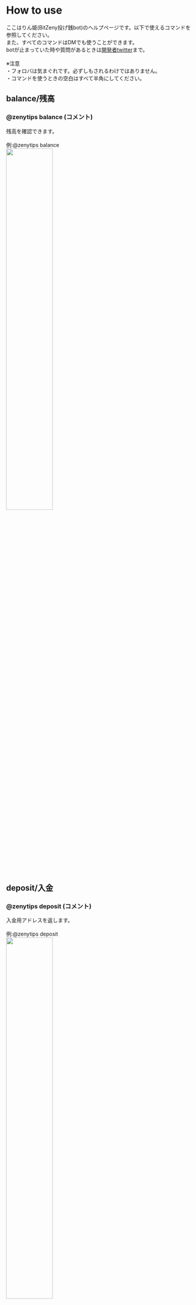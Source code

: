 # How to use

ここはりん姫(BitZeny投げ銭bot)のヘルプページです。以下で使えるコマンドを参照してください。<br>
また、すべてのコマンドはDMでも使うことができます。<br>
botが止まっていた時や質問があるときは[開発者twitter](https://twitter.com/tra_sta)まで。<br><br>
※注意<br>
・フォロバは気まぐれです。必ずしもされるわけではありません。<br>
・コマンドを使うときの空白はすべて半角にしてください。<br>

## balance/残高
### @zenytips balance (コメント)<br>
残高を確認できます。<br><br>
例:@zenytips balance<br>
<img src="https://i.imgur.com/kjoqPPN.png" alt="" width="50%" height="50%">

## deposit/入金
### @zenytips deposit (コメント)<br>
入金用アドレスを返します。<br><br>
例:@zenytips deposit<br>
<img src="https://i.imgur.com/r6cxfFc.png" alt="" width="50%" height="50%">

## withdraw/出金
### @zenytips withdraw 受取ZNYアドレス 出金額<br>
指定した額を出金することができます。<br><br>
例:@zenytips withdraw EXAMPleAdDreSS 10<br>
<img src="https://i.imgur.com/NNqJiEu.png" alt="" width="50%" height="50%">

## withdrawall/全額出金
### @zenytips withdrawall 受取ZNYアドレス<br>
りん姫にある残高すべてを出金することができます。<br><br>
例:@zenytips withdrawall EXAMPleAdDreSS<br>

## send/送金
### @￰zenytips send @￰twitterアカウント 送金額<br>
指定された額のZNYを相手に送ります。<br>

## tip/投銭
### @￰zenytips tip @￰twitterアカウント 投銭額(ZNY)<br>
指定された額のZNYを相手に送ります。送られた側は3日以内にbalanceをすると受け取れます。<br>
相手が3日以内に受け取らなかった場合、返金されます。<br><br>
### @￰zenytips tip @￰zenytips 投銭額<br>
で開発者に寄付できます。サーバー維持費に使うので是非投げ銭ください。

## rain
 @￰zenytips rain 撒銭額(ZNY)<br>
 rainを受け取れる条件は、残高5zny以上でbalanceをしていること<br>
 出金して10zny切った場合は取り消し

## rainlist
DMでのみ使えます。rainを受け取る条件を満たしている人一覧を返します。

## rainfollower
@￰zenytips rainfollower 撒銭額(ZNY)<br>
自分のフォロワーの人に限りrainをします。重いので連発しないでね。

## rainfollowerlist
DMでのみ使えます。rainfollowerを受け取る条件を満たしている人一覧を返します。